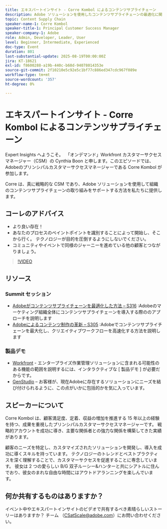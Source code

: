 ```yaml
---
title: エキスパートインサイト - Corre Kombol によるコンテンツサプライチェーン
description: Adobe ソリューションを使用したコンテンツサプライチェーンの最適化に関する、Corre Kombol のエキスパート戦略を説明します。 効率、共同作業、成果を向上させます。
topic: Content Supply Chain
speaker-name-1: Corre Kombol
speaker-title-1: Principal Customer Success Manager
speaker-company-1: Adobe
role: Admin, Developer, Leader, User
level: Beginner, Intermediate, Experienced
doc-type: Event
duration: 801
last-substantial-update: 2025-08-19T00:00:00Z
jira: KT-18621
exl-id: f8600288-a19b-440c-b60d-94078014353e
source-git-commit: 2f10210e5c92e5c1bf77c886ed347cdc967f089e
workflow-type: tm+mt
source-wordcount: '357'
ht-degree: 0%

---
```


# エキスパートインサイト - Corre Kombol によるコンテンツサプライチェーン

Expert Insights へようこそ。  「オンデマンド」Workfront カスタマーサクセスマネージャー（CSM）の Cynthia Boon と申します。このエピソードでは、Adobeのプリンシパルカスタマーサクセスマネージャーである Corre Kombol が参加します。  

Corre は、真に戦略的な CSM であり、Adobe ソリューションを使用して組織のコンテンツサプライチェーンの取り組みをサポートする方法を私たちに提供します。 

## コーレのアドバイス

* より良い存在！ 
* あなたのプロセスのペイントポイントを識別することによって開始し、そこから行く。 テクノロジーが目的を圧倒するようにしないでください。
* コミュニティやイベントで同様のジャーニーを進めている他の顧客とつながりましょう。 

>[!VIDEO](https://video.tv.adobe.com/v/3469995/?learn=on&enablevpops&captions=jpn)

## リソース

### Summit セッション

* [Adobeがコンテンツサプライチェーンを最適化した方法 – S316](https://business.adobe.com/jp/summit/2024/sessions/how-adobe-optimized-its-content-supply-chain-s316.html) :Adobeのマーケティング組織全体にコンテンツサプライチェーンを導入する際ののアプローチを説明します 
* [Adobeによるコンテンツ制作の革新 – S305](https://business.adobe.com/jp/summit/2024/sessions/revolutionizing-content-production-with-adobe-s305.html) :Adobeでコンテンツサプライチェーンを最大化し、クリエイティブワークフローを高速化する方法を説明します 

### 製品デモ

* [Workfront](https://business.adobe.com/jp/product-demos/workfront/interactive-tour.html) - エンタープライズ作業管理ソリューションに含まれる可能性のある機能の範囲を説明するには、インタラクティブな [ 製品デモ ] が必要だからです。  
* [GenStudio](https://business.adobe.com/resources/sdk/getting-started-with-adobe-genstudio.html) – お客様が、現在Adobeに存在するソリューションにニーズを結び付けられるように、この点がいかに包括的かを気に入っています。

## スピーカーについて 

Corre Kombol は、顧客満足度、定着、収益の増加を推進する 15 年以上の経験を持つ、成果を重視したプリンシパルカスタマーサクセスマネージャーです。 戦略的アカウントを成功に導き、主要な関係者との強力な関係を構築してきた実績があります。

顧客のニーズを特定し、カスタマイズされたソリューションを開発し、導入を成功に導くスキルを持っています。 テクノロジーのトレンドとベストプラクティスを深く理解することで、カスタマーサクセスを促進することに専念しています。 彼女は 2 つの愛らしい B/G 双子ルーシー&amp;ハンターと共にシアトルに住んでおり、彼女のまれな自由な時間にはアウトドアランニングを楽しんでいます。 

## 何か共有するものはありますか？

イベント中やエキスパートインサイトのビデオで共有するべき素晴らしいストーリーはありますか？ チーム （[CSatScale@adobe.com](mailto:CSatScale@adobe.com)）にお問い合わせください。
